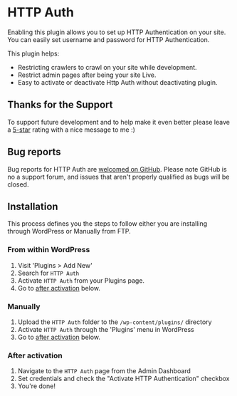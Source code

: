 # HTTP Auth

Enabling this plugin allows you to set up HTTP Authentication on your site. You can easily
set username and password for HTTP Authentication. 

This plugin helps:

*   Restricting crawlers to crawl on your site while development.
*   Restrict admin pages after being your site Live.
*   Easy to activate or deactivate Http Auth without deactivating plugin.

## Thanks for the Support

To support future development and to help make it even better please leave a 
[5-star](https://wordpress.org/support/plugin/http-auth/reviews/?rate=5#new-post) rating 
with a nice message to me :)

## Bug reports

Bug reports for HTTP Auth are 
[welcomed on GitHub](https://github.com/yasglobal/http-auth). Please note GitHub is no
a support forum, and issues that aren't properly qualified as bugs will be closed.

## Installation

This process defines you the steps to follow either you are installing through WordPress
or Manually from FTP.

### From within WordPress

1.  Visit 'Plugins > Add New'
2.  Search for `HTTP Auth`
3.  Activate `HTTP Auth` from your Plugins page.
4.  Go to [after activation](#after-activation) below.

### Manually

1.  Upload the `HTTP Auth` folder to the `/wp-content/plugins/` directory
2.  Activate `HTTP Auth` through the 'Plugins' menu in WordPress
3.  Go to [after activation](#after-activation) below.

### After activation

1.  Navigate to the  `HTTP Auth` page from the Admin Dashboard
2.  Set credentials and check the "Activate HTTP Authentication" checkbox
3.  You're done!
